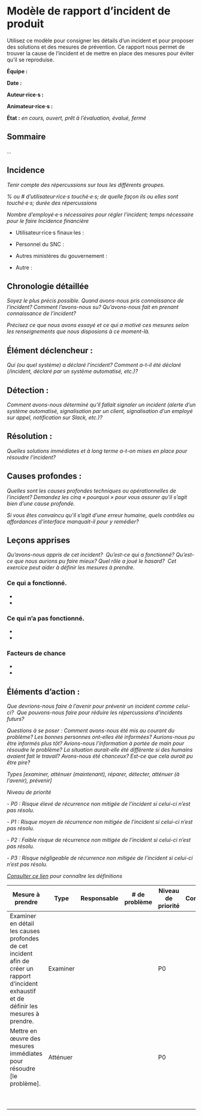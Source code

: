 # Modèle de rapport d’incident de produit

Utilisez ce modèle pour consigner les détails d’un incident et pour proposer des solutions et des mesures de prévention.
Ce rapport nous permet de trouver la cause de l’incident et de mettre en place des mesures pour éviter qu’il se reproduise.

**Équipe :** 

**Date :**

**Auteur·rice·s :**

**Animateur·rice·s :**

**État :** *en cours, ouvert, prêt à l’évaluation, évalué, fermé*

## Sommaire  

*...*  

## Incidence

*Tenir compte des répercussions sur tous les différents groupes.*

*% ou # d’utilisateur·rice·s touché·e·s; de quelle façon ils ou elles sont touché·e·s; durée des répercussions*

*Nombre d’employé·e·s nécessaires pour régler l’incident; temps nécessaire pour le faire Incidence financière*

- Utilisateur·rice·s finaux·les : 

- Personnel du SNC : 

- Autres ministères du gouvernement : 

- Autre : 

## Chronologie détaillée 

*Soyez le plus précis possible. Quand avons-nous pris connaissance de l’incident? Comment l’avons-nous su? Qu’avons-nous fait en prenant connaissance de l’incident?*

*Précisez ce que nous avons essayé et ce qui a motivé ces mesures selon les renseignements que nous disposions à ce moment-là.*

## Élément déclencheur :

*Qui (ou quel système) a déclaré l’incident? Comment a-t-il été déclaré (/incident, déclaré par un système automatisé, etc.)?*


## Détection :

*Comment avons-nous déterminé qu’il fallait signaler un incident (alerte d’un système automatisé, signalisation par un client, signalisation d’un employé sur appel, notification sur Slack, etc.)?*


## Résolution :

*Quelles solutions immédiates et à long terme a-t-on mises en place pour résoudre l’incident?*

## Causes profondes :

*Quelles sont les causes profondes techniques ou opérationnelles de l’incident? Demandez les cinq « pourquoi » pour vous assurer qu’il s’agit bien d’une cause profonde.*

*Si vous êtes convaincu qu’il s’agit d’une erreur humaine, quels contrôles ou affordances d’interface manquait-il pour y remédier?*

## Leçons apprises

*Qu’avons-nous appris de cet incident?  Qu’est-ce qui a fonctionné? Qu’est-ce que nous aurions pu faire mieux? Quel rôle a joué le hasard?  Cet exercice peut aider à définir les mesures à prendre.*

### Ce qui a fonctionné.

-
-

### Ce qui n’a pas fonctionné.

-
-

### Facteurs de chance

-
-

## Éléments d’action :


*Que devrions-nous faire à l’avenir pour prévenir un incident comme celui-ci?  Que pouvons-nous faire pour réduire les répercussions d’incidents futurs?*

*Questions à se poser : Comment avons-nous été mis au courant du problème? Les bonnes personnes ont-elles été informées? Aurions-nous pu être informés plus tôt? Avions-nous l’information à portée de main pour résoudre le problème? La situation aurait-elle été différente si des humains avaient fait le travail? Avons-nous été chanceux? Est-ce que cela aurait pu être pire?*


*Types [examiner, atténuer (maintenant), réparer, détecter, atténuer (à l’avenir), prévenir]*

*Niveau de priorité*

*- P0 : Risque élevé de récurrence non mitigée de l’incident si celui-ci n’est pas résolu.*

*- P1 : Risque moyen de récurrence non mitigée de l’incident si celui-ci n’est pas résolu.*

*- P2 : Faible risque de récurrence non mitigée de l’incident si celui-ci n’est pas résolu.*

*- P3 : Risque négligeable de récurrence non mitigée de l’incident si celui-ci n’est pas résolu.*

*[Consulter ce lien](https://storage.googleapis.com/pub-tools-public-publication-data/pdf/3eeb4c1d9073ca5910e49f5252cb3cf648487ac2.pdf) pour connaître les définitions*


|Mesure à prendre|Type|Responsable|# de problème|Niveau de priorité|Complet|
|-|-|-|-|-|-|
|Examiner en détail les causes profondes de cet incident afin de créer un rapport d’incident exhaustif et de définir les mesures à prendre.| Examiner| | | P0|
Mettre en œuvre des mesures immédiates pour résoudre [le problème].| Atténuer| | | P0
 | | | | | |
 | | | | | |
 | | | | | |
 | | | | | |
 | | | | | |
 | | | | | |
 | | | | | |
 | | | | | |
 | | | | | |